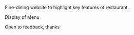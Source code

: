 Fine-dining website to highlight key features of restaurant. 

Display of Menu

Open to feedback, thanks
